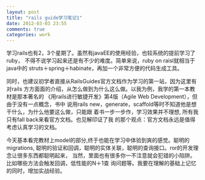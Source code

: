 ```yaml
---
layout: post
title: "rails guide学习笔记1"
date: 2012-03-03 23:55
comments: true
categories: work
---
```


学习rails也有2，3个星期了。虽然有javaEE的使用经验，也较系统的提前学习了ruby，
不得不说学习起来还是有不少的难度。简单来说，ruby on raisl就相当于java中的
struts＋spring＋habinate，再加一个非常方便的代码生成工具。

同时，也建议初学者直接从RailsGuides官方文档作为学习的第一站，因为这里有对rails
方方面面的介绍，从怎么做到为什么这么做。以我为例，我学的第一本教材是那本著名的
《用rails进行敏捷开发》第4版（Agile Web Development），但由于没有一点概念，书中
说用rails new，generate，scaffold等时不知道他是想干什么，为什么他要这么做，只能跟
着书一步一步作，学习效果并不理想, 所有我只有fall back来看官方文档。也见解印证了我
的那个观点：官方文档永远是值得考虑认真学习的文档。

今天基本看完教材上model的部分,终于也能在学习中体验到爽的感觉。聪明的migrations,
聪明的验证和回调，聪明的实体关联，聪明的查询接口。ror的开发理念让很多东西都聪明起来，
当然，里面也有很多你一不注意就会犯错的小陷阱。比如哪些方法会触发回调，低性能的N＋1查
询问题等。我要在理解的基础上记忆的同时，增加实战经验。
   
